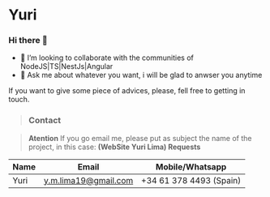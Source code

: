<!-- Headings --> <!-- Strong --> <!-- Italics --> <!-- Blockquote --> <!-- Links --> <!-- UL --> <!-- OL --> <!-- Images --> <!-- Code Blocks --> <!-- Tables -->
<!-- Task Lists -->
# Yuri
### Hi there 👋
- 👯 I’m looking to collaborate with the communities of NodeJS|TS|NestJs|Angular
- 💬 Ask me about whatever you want, i will be glad to anwser you anytime

If you want to give some piece of advices, please, fell free to getting in touch.
  
> ### Contact

> **Atention** If you go email me, please put as subject the name of the project, in this case: **(WebSite Yuri Lima) Requests**

|  Name |  Email | Mobile/Whatsapp  |
|-------|--------|---------|
|  Yuri | y.m.lima19@gmail.com  | +34 61 378 4493 (Spain)  |
